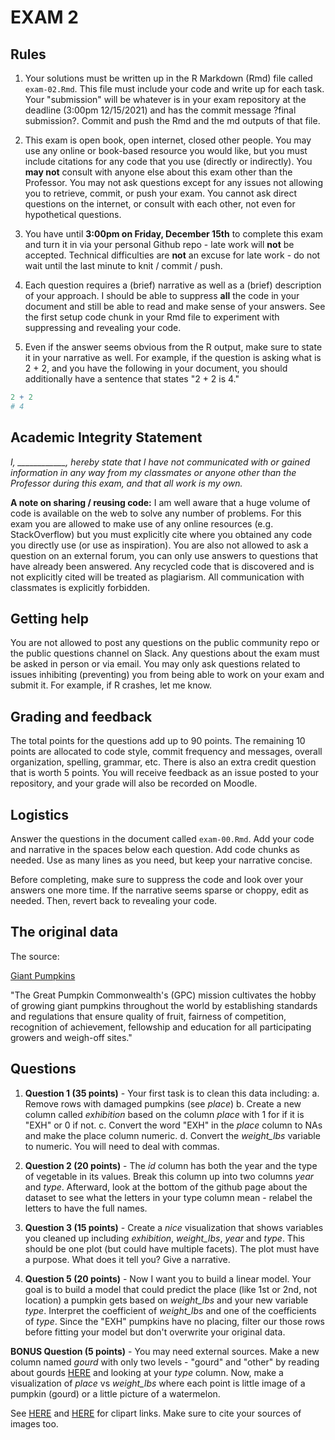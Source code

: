 # EXAM 2

## Rules

1. Your solutions must be written up in the R Markdown (Rmd) file called `exam-02.Rmd`. This file must include your code and write up for each task. Your "submission" will be whatever is in your exam repository at the deadline (3:00pm 12/15/2021) and has the commit message ?final submission?. Commit and push the Rmd and the md outputs of that file.

2. This exam is open book, open internet, closed other people. You may use any online or book-based resource you would like, but you must include citations for any code that you use (directly or indirectly). You **may not** consult with anyone else about this exam other than the Professor. You may not ask questions except for any issues not allowing you to retrieve, commit, or push your exam. You cannot ask direct questions on the internet, or consult with each other, not even for hypothetical questions.

3. You have until **3:00pm on Friday, December 15th** to complete this exam and turn it in via your personal Github repo - late work will **not** be accepted. Technical difficulties are **not** an excuse for late work - do not wait until the last minute to knit / commit / push.

4. Each question requires a (brief) narrative as well as a 
(brief) description of your approach. I should be able to suppress **all** the code in your document and still be able to read and make sense of your answers. See the first setup code chunk in your Rmd file to experiment with suppressing and revealing your code. 

5. Even if the answer seems obvious from the R output, make sure to state it in your narrative as well. For example, if the question is asking what is 2 + 2, and you have the following in your document, you should additionally have a sentence that states "2 + 2 is 4."

```r
2 + 2
# 4
```

## Academic Integrity Statement

*I, ____________, hereby state that I have not communicated with or gained information in any way from my classmates or anyone other than the Professor during this exam, and that all work is my own.*

**A note on sharing / reusing code:** I am well aware that a huge volume of code is available on the web to solve any number of problems. For this exam you are allowed to make use of any online resources (e.g. StackOverflow) but you must explicitly cite where you obtained any code you directly use (or use as inspiration). You are also not allowed to ask a question on an external forum, you can only use answers to questions that have already been answered.
Any recycled code that is discovered and is not explicitly cited will be treated as plagiarism. All communication with classmates is explicitly forbidden.

## Getting help

You are not allowed to post any questions on the public community repo or the public questions channel on Slack. Any questions about the exam must be asked in person or via email. You may only ask questions related to issues inhibiting (preventing) you from being able to work on your exam and submit it. For example, if R crashes, let me know. 

## Grading and feedback

The total points for the questions add up to 90 points. The remaining 10 points are allocated to code style, commit frequency and messages, overall organization, spelling, grammar, etc. There is also an extra credit question that is worth 5 points. You will receive feedback as an issue posted to your repository, and your grade will also be recorded on Moodle.

## Logistics

Answer the questions in the document called `exam-00.Rmd`. Add your code and narrative in the spaces below each question. Add code chunks as needed. Use as many lines as you need, but keep your narrative concise.

Before completing, make sure to suppress the code and look over your answers one more time. If the narrative seems sparse or choppy, edit as needed. Then, revert back to revealing your code.

## The original data

The source:

[Giant Pumpkins](https://github.com/rfordatascience/tidytuesday/blob/master/data/2021/2021-10-19/readme.md)


"The Great Pumpkin Commonwealth's (GPC) mission cultivates the hobby of growing giant pumpkins throughout the world by establishing standards and regulations that ensure quality of fruit, fairness of competition, recognition of achievement, fellowship and education for all participating growers and weigh-off sites."


## Questions 

1. **Question 1 (35 points)** - Your first task is to clean this data including:
a. Remove rows with damaged pumpkins (see *place*)
b. Create a new column called *exhibition* based on the column *place* with 1 for if it is "EXH" or 0 if not.
c. Convert the word "EXH" in the *place* column to NAs and make the place column numeric. 
d. Convert the *weight_lbs* variable to numeric. You will need to deal with commas. 

2. **Question 2 (20 points)** - The *id* column has both the year and the type of vegetable in its values. Break this column up into two columns *year* and *type*. Afterward, look at the bottom of the github page about the dataset to see what the letters in your type column mean - relabel the letters to have the full names.

3. **Question 3 (15 points)** - Create a *nice* visualization that shows variables you cleaned up including *exhibition*, *weight_lbs*, *year* and *type*. This should be one plot (but could have multiple facets). The plot must have a purpose. What does it tell you? Give a narrative. 

5. **Question 5 (20 points)** - Now I want you to build a linear model. Your goal is to build a model that could predict the place (like 1st or 2nd, not location) a pumpkin gets based on *weight_lbs* and your new variable *type*. Interpret the coefficient of *weight_lbs* and one of the coefficients of *type*. Since the "EXH" pumpkins have no placing, filter our those rows before fitting your model but don't overwrite your original data.  


**BONUS Question (5 points)** - You may need external sources. Make a new column named *gourd* with only two levels - "gourd" and "other" by reading about gourds [HERE](https://en.wikipedia.org/wiki/Gourd) and looking at your *type* column. Now, make a visualization of *place* vs *weight_lbs* where each point is little image of a pumpkin (gourd) or a little picture of a watermelon. 

See [HERE](shorturl.at/sAIKL) and [HERE](shorturl.at/ciEGN) for clipart links. Make sure to cite your sources of images too. 
